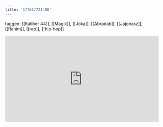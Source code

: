 ```yaml
---
title: '177617721408'
---
```

tagged: [[Kaliber 44]], [[Magik]], [[Joka]], [[Abradab]], [[Jajonasz]], [[Rahim]], [[rap]], [[hip-hop]]
<iframe allow="accelerometer; autoplay; clipboard-write; encrypted-media; gyroscope; picture-in-picture" allowfullscreen="" frameborder="0" height="281" id="youtube_iframe" src="https://www.youtube.com/embed/-t6w6oteGAY?feature=oembed&amp;enablejsapi=1&amp;origin=https://safe.txmblr.com&amp;wmode=opaque" width="500"></iframe>